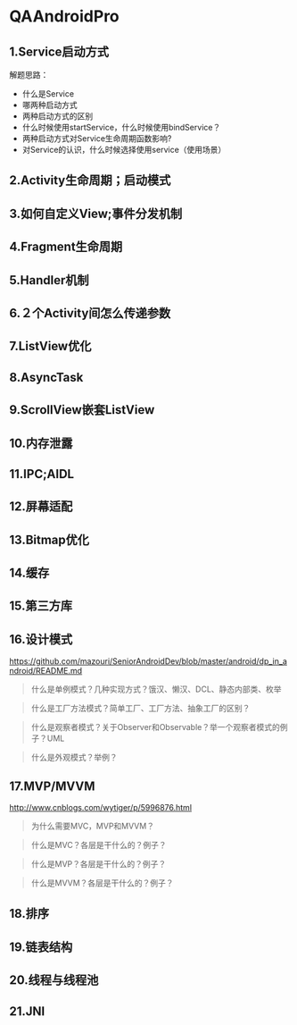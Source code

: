 # QAAndroidPro

## 1.Service启动方式

解题思路：

- 什么是Service
- 哪两种启动方式
- 两种启动方式的区别
- 什么时候使用startService，什么时候使用bindService？
- 两种启动方式对Service生命周期函数影响?
- 对Service的认识，什么时候选择使用service（使用场景）

## 2.Activity生命周期；启动模式
## 3.如何自定义View;事件分发机制
## 4.Fragment生命周期
## 5.Handler机制
## 6.２个Activity间怎么传递参数
## 7.ListView优化
## 8.AsyncTask
## 9.ScrollView嵌套ListView
## 10.内存泄露
## 11.IPC;AIDL
## 12.屏幕适配
## 13.Bitmap优化
## 14.缓存
## 15.第三方库
## 16.设计模式

https://github.com/mazouri/SeniorAndroidDev/blob/master/android/dp_in_android/README.md

> 什么是单例模式？几种实现方式？饿汉、懒汉、DCL、静态内部类、枚举

> 什么是工厂方法模式？简单工厂、工厂方法、抽象工厂的区别？

> 什么是观察者模式？关于Observer和Observable？举一个观察者模式的例子？UML

> 什么是外观模式？举例？

## 17.MVP/MVVM

http://www.cnblogs.com/wytiger/p/5996876.html

> 为什么需要MVC，MVP和MVVM？

> 什么是MVC？各层是干什么的？例子？

> 什么是MVP？各层是干什么的？例子？

> 什么是MVVM？各层是干什么的？例子？

## 18.排序
## 19.链表结构
## 20.线程与线程池
## 21.JNI
